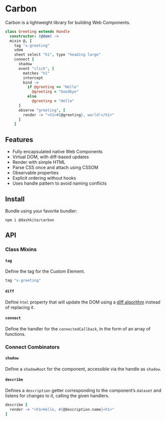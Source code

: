 # Carbon

Carbon is a lightweight library for building Web Components.

```coffeescript
class Greeting extends Handle
  constructor: (@dom) ->
  mixin @, [
    tag "x-greeting"
    vdom
    sheet select "h1", type "heading large"
    connect [
      shadow
      event "click", [
        matches "h1"
        intercept
        bind ->
          if @greeting == "Hello"
            @greeting = "Goodbye"
          else
            @greeting = "Hello"
      ]
      observe "greeting", [
        render -> "<h1>#{@greeting}, world!</h1>"
      ]
    ]
```

## Features

- Fully encapsulated native Web Components
- Virtual DOM, with diff-based updates
- Render with simple HTML
- Parse CSS once and attach using CSSOM
- Observable properties
- Explicit ordering without hooks
- Uses handle pattern to avoid naming conflicts

## Install

Bundle using your favorite bundler:

```
npm i @dashkite/carbon
```

## API

### Class Mixins

#### `tag`

Define the tag for the Custom Element.

```coffeescript
tag "x-greeting"
```

#### `diff`

Define `html` property that will update the DOM using a [diff algorithm](https://diffhtml.org/) instead of replacing it.

#### `connect`

Define the handler for the `connectedCallback`, in the form of an array of functions.

### Connect Combinators

#### `shadow`

Define a `shadowRoot` for the component, accessible via the handle as `shadow`.

#### `describe`

Defines a `description` getter corresponding to the component’s `dataset` and listens for changes to it, calling the given handlers.

```coffeescript
describe [
  render -> "<h1>Hello, #{@description.name}<h1>"
]
```


